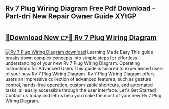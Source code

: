 ## Rv 7 Plug Wiring Diagram Free Pdf Download - Part-dri New Repair Owner Guide XYtGP

# <h2><a href="http://dfql3xl.blite.top/?on=Rv+7+Plug+Wiring+Diagram">🔗Download New 👉🔴 Rv 7 Plug Wiring Diagram</a></h2>

[![Rv 7 Plug Wiring Diagram download](https://i.imgur.com/lujVjoI.png)](http://dfql3xl.blite.top/?on=Rv+7+Plug+Wiring+Diagram)
Learning Made Easy This guide breaks down complex concepts into simple steps for effortless understanding of your new Rv 7 Plug Wiring Diagram. Operating Instructions for Advanced Users This guide is tailored to experienced users of your new Rv 7 Plug Wiring Diagram. Rv 7 Plug Wiring Diagram offers users an impressive collection of advanced features, such as gesture control, hands-free operation, customizable shortcuts, and automated tasks, all easily accessible through the user interface. Let's Get Started! Contact us today and let us help you make the most of your new Rv 7 Plug Wiring Diagram.
